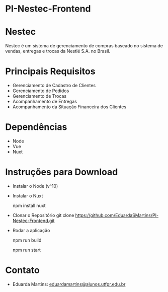 # PI-Nestec-Frontend
 
# Nestec
Nestec é um sistema de gerenciamento de compras baseado no sistema de vendas,
entregas e trocas da Nestlé S.A. no Brasil.
 
# Principais Requisitos
- Gerenciamento de Cadastro de Clientes
- Gerenciamento de Pedidos
- Gerenciamento de Trocas
- Acompanhamento de Entregas
- Acompanhamento da Situação Financeira dos Clientes
 
# Dependências
- Node
- Vue
- Nuxt
 
# Instruções para Download
- Instalar o Node (v^10)
 
- Instalar o Nuxt
  
   npm install nuxt
 
- Clonar o Repositório
   git clone https://github.com/EduardaSMartins/PI-Nestec-Frontend.git
 
- Rodar a aplicação
 
   npm run build
   
   npm run start
 
# Contato
- Eduarda Martins: eduardamartins@alunos.utfpr.edu.br